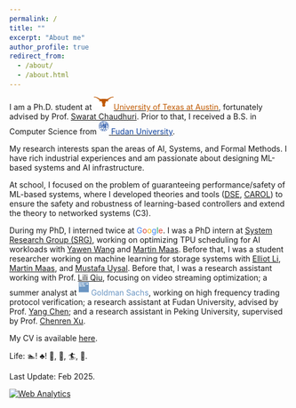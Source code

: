 ```yaml
---
permalink: /
title: ""
excerpt: "About me"
author_profile: true
redirect_from: 
  - /about/
  - /about.html
---
```


I am a Ph.D. student at <a href="https://www.cs.utexas.edu"><img src="./assets/longhorns.png" style="height: 18px; margin-bottom: 6px;"><font style="color:#bf5900">University of Texas at Austin</font></a>, fortunately advised by Prof. <a href="http://www.cs.utexas.edu/~swarat/">Swarat Chaudhuri</a>. Prior to that, I received a B.S. in Computer Science from <a href="https://www.fudan.edu.cn/en/"><img src="./assets/fudan.svg" style="height: 18px; margin-bottom: 6px;"> <font style="color:#0e419c">Fudan University</font></a>.

My research interests span the areas of AI, Systems, and Formal Methods. I have rich industrial experiences and am passionate about designing ML-based systems and AI infrastructure.

At school, I focused on the problem of guaranteeing performance/safety of ML-based systems, where I developed theories and tools (<a href="https://arxiv.org/abs/2203.07671">DSE</a>, <a href="https://arxiv.org/abs/2301.11374">CAROL</a>) to ensure the safety and robustness of learning-based controllers and extend the theory to networked systems (C3). 

During my PhD, I interned twice at <font style="color:#4285F4">G</font><font style="color:#DB4437">o</font><font style="color:#F4B400">o</font><font style="color:#4285F4">g</font><font style="color:#0F9D58">l</font><font style="color:#DB4437">e</font>. I was a PhD intern at <a href="https://techsysinfra.google/research/">System Research Group (SRG)</a>, working on optimizing TPU scheduling for AI workloads with <a href="https://techsysinfra.google/research/srg-staff/yawen-wang/">Yawen Wang</a> and <a href="http://martin-maas.com">Martin Maas</a>. Before that, I was a student researcher working on machine learning for storage systems with <a href="http://alumni.soe.ucsc.edu/~yanli/">Elliot Li</a>, <a href="http://martin-maas.com">Martin Maas</a>, and <a href="https://scholar.google.com/citations?user=KqssyAQAAAAJ&hl=en">Mustafa Uysal</a>. Before that, I was a research assistant working with Prof. <a href="https://www.cs.utexas.edu/~lili/">Lili Qiu</a>, focusing on video streaming optimization; a summer analyst at <img src="./assets/gs.png" style="height: 18px; margin-bottom: 6px;"> <font style="color:#6b96c3">Goldman Sachs</font>, working on high frequency trading protocol verification; a research assistant at Fudan University, advised by Prof. <a href="https://chenyang03.wordpress.com/">Yang Chen</a>; and a research assistant in Peking University, supervised by Prof. <a href="http://soar.group/chenren/">Chenren Xu</a>.

My CV is available <a href="https://chenxi-yang.github.io/files/CV_ChenxiYang_main.pdf">here</a>.

Life: 🏊! <a href="https://chenxi-yang.github.io/images/poker.png" style="text-decoration: none">♣️</a>! 🎿, <a href="https://chenxi-yang.github.io/images/hiking.jpg" style="text-decoration: none">🧗</a>, <a href="https://chenxi-yang.github.io/images/surfing.jpg" style="text-decoration: none">🏄</a>, <a href="https://chenxi-yang.github.io/images/snorkeling.jpg" style="text-decoration: none">🤿</a>.

Last Update: Feb 2025.

<!-- Default Statcounter code for github hompage
https://cxyang1997.github.io/ -->
<script type="text/javascript">
var sc_project=12178457; 
var sc_invisible=1; 
var sc_security="0c3d84b6"; 
</script>
<script type="text/javascript"
src="https://www.statcounter.com/counter/counter.js"
async></script>
<noscript><div class="statcounter"><a title="Web Analytics"
href="https://statcounter.com/" target="_blank"><img
class="statcounter"
src="https://c.statcounter.com/12178457/0/0c3d84b6/1/"
alt="Web Analytics"></a></div></noscript>
<!-- End of Statcounter Code -->
